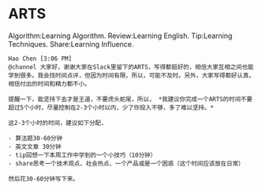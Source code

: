 # ARTS
Algorithm:Learning Algorithm.
Review:Learning English.
Tip:Learning Techniques.
Share:Learning Influence.


    Hao Chen [3:06 PM]
    @channel 大家好，谢谢大家在Slack里留下的ARTS，写得都挺好的，相信大家互相之间也能学到很多。我会找时间点评，但因为时间有限，所以，可能不及时。另外，大家写得都好认真，相信付出的时间和精力都不小。
    
    提醒一下，能坚持下去才是王道，不要虎头蛇尾，所以， *我建议你完成一个ARTS的时间不要超过5个小时，尽量控制在2-3个小时以内，少了你投入不够，多了难以坚持。*  
    
    这2-3个小时的时间，建议如下分配，
    
    - 算法题30-60分钟
    - 英文文章 30分钟
    - tip回想一下本周工作中学到的一个小技巧（10分钟）
    - share思考一个技术观点、社会热点、一个产品或是一个困惑（这个时间应该放在日常）
    
    然后花30-60分钟写下来。
